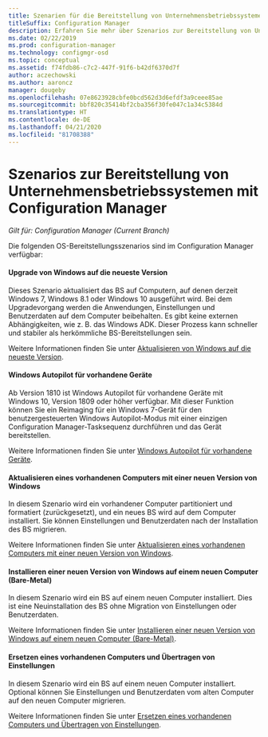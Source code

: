 ```yaml
---
title: Szenarien für die Bereitstellung von Unternehmensbetriebssystemen
titleSuffix: Configuration Manager
description: Erfahren Sie mehr über Szenarios zur Bereitstellung von Unternehmensbetriebssystemen mit Configuration Manager.
ms.date: 02/22/2019
ms.prod: configuration-manager
ms.technology: configmgr-osd
ms.topic: conceptual
ms.assetid: f74fdb86-c7c2-447f-91f6-b42df6370d7f
author: aczechowski
ms.author: aaroncz
manager: dougeby
ms.openlocfilehash: 07e8623928cbfe0bcd562d3d6efdf3a9ceee85ae
ms.sourcegitcommit: bbf820c35414bf2cba356f30fe047c1a34c5384d
ms.translationtype: HT
ms.contentlocale: de-DE
ms.lasthandoff: 04/21/2020
ms.locfileid: "81708388"
---
```

# <a name="scenarios-to-deploy-enterprise-operating-systems-with-configuration-manager"></a>Szenarios zur Bereitstellung von Unternehmensbetriebssystemen mit Configuration Manager

*Gilt für: Configuration Manager (Current Branch)*

Die folgenden OS-Bereitstellungsszenarios sind im Configuration Manager verfügbar:  

#### <a name="upgrade-windows-to-the-latest-version"></a>Upgrade von Windows auf die neueste Version
Dieses Szenario aktualisiert das BS auf Computern, auf denen derzeit Windows 7, Windows 8.1 oder Windows 10 ausgeführt wird. Bei dem Upgradevorgang werden die Anwendungen, Einstellungen und Benutzerdaten auf dem Computer beibehalten. Es gibt keine externen Abhängigkeiten, wie z. B. das Windows ADK. Dieser Prozess kann schneller und stabiler als herkömmliche BS-Bereitstellungen sein.  

Weitere Informationen finden Sie unter [Aktualisieren von Windows auf die neueste Version](upgrade-windows-to-the-latest-version.md).


#### <a name="windows-autopilot-for-existing-devices"></a>Windows Autopilot für vorhandene Geräte
<!--3607717, fka 1358333-->
Ab Version 1810 ist Windows Autopilot für vorhandene Geräte mit Windows 10, Version 1809 oder höher verfügbar. Mit dieser Funktion können Sie ein Reimaging für ein Windows 7-Gerät für den benutzergesteuerten Windows Autopilot-Modus mit einer einzigen Configuration Manager-Tasksequenz durchführen und das Gerät bereitstellen.

Weitere Informationen finden Sie unter [Windows Autopilot für vorhandene Geräte](windows-autopilot-for-existing-devices.md).


#### <a name="refresh-an-existing-computer-with-a-new-version-of-windows"></a>Aktualisieren eines vorhandenen Computers mit einer neuen Version von Windows
In diesem Szenario wird ein vorhandener Computer partitioniert und formatiert (zurückgesetzt), und ein neues BS wird auf dem Computer installiert. Sie können Einstellungen und Benutzerdaten nach der Installation des BS migrieren.  

Weitere Informationen finden Sie unter [Aktualisieren eines vorhandenen Computers mit einer neuen Version von Windows](refresh-an-existing-computer-with-a-new-version-of-windows.md).


#### <a name="install-a-new-version-of-windows-on-a-new-computer-bare-metal"></a>Installieren einer neuen Version von Windows auf einem neuen Computer (Bare-Metal)
In diesem Szenario wird ein BS auf einem neuen Computer installiert. Dies ist eine Neuinstallation des BS ohne Migration von Einstellungen oder Benutzerdaten.  

Weitere Informationen finden Sie unter [Installieren einer neuen Version von Windows auf einem neuen Computer (Bare-Metal)](install-new-windows-version-new-computer-bare-metal.md).


#### <a name="replace-an-existing-computer-and-transfer-settings"></a>Ersetzen eines vorhandenen Computers und Übertragen von Einstellungen
In diesem Szenario wird ein BS auf einem neuen Computer installiert. Optional können Sie Einstellungen und Benutzerdaten vom alten Computer auf den neuen Computer migrieren.  

Weitere Informationen finden Sie unter [Ersetzen eines vorhandenen Computers und Übertragen von Einstellungen](replace-an-existing-computer-and-transfer-settings.md).


